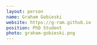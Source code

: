 ```yaml
---
layout: person
name: Graham Gobieski
website: https://g-ram.github.io
position: PhD Student
photo: graham-gobieski.png
---
```

